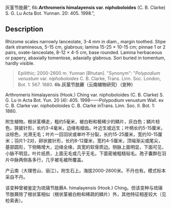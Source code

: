 灰茎节肢蕨",
6b.**Arthromeris himalayensis var. niphoboloides** (C. B. Clarke) S. G. Lu Acta Bot. Yunnan. 20: 405. 1998.",

## Description
Rhizome scales narrowly lanceolate, 3-4 mm in diam., margin toothed. Stipe dark stramineous, 5-15 cm, glabrous; lamina 15-25 × 10-15 cm; pinnae 1 or 2 pairs, ovate-lanceolate, 8-12 × 4-5 cm, base rounded. Lamina herbaceous or papery, abaxially tomentose, adaxially glabrous. Sori buried in tomentum, hardly visible.

> Epilithic; 2000-2600 m. Yunnan [Bhutan].
  "Synonym": "*Polypodium venustum* var. *niphoboloides* C. B. Clarke, Trans. Linn. Soc. London, Bot. 1: 567. 1880.
**6b.灰茎节肢蕨（云南植物研究）（变种）**

Arthromeris himalayensis (Hook.) Ching var. niphoboloides (C. B. Clarke) S. G. Lu in Acta Bot. Yun. 20 (4): 405. 1998——Polypodium venustum Wall. ex C. B. Clarke var. niphoboloides C. B. Clarke inTrans. Linn. Soc. II. Bot. 1: 1880.

附生植物。根状茎横走，粗约5毫米，被白粉和极稀少的鳞片，灰白色；鳞片棕色，狭披针形，长约3-4毫米，边缘有细齿。叶近生或远生；叶柄长约5-15厘米，淡棕色，光滑无毛；叶片一回羽状或单叶不分裂，长约15-25厘米，宽约10-15厘米；羽片1-2对，卵状披针形，长约8-12厘米，宽约4-5厘米，顶端渐尖或尾尖，基部圆形，下侧略增大，边缘全缘，具宽的软骨质边。侧脉上面明显，下面可见，小脉不明显。叶片纸质，上面无毛或几乎无毛，下面密被粗糙毡毛。孢子囊群在羽片中脉两侧各多行，几乎被毛被所覆盖。

产云南（大理苍山、丽江）。附生石上。海拔2000-2600米。不丹也有。模式标本采自不丹。

该变种曾被鉴定为琉璃节肢蕨A. himalayensis (Hook.) Ching。但该变种与琉璃节肢蕨除了根状茎相似（根状茎被白粉和稀疏的鳞片）外，其他特征相差较大（见检索表）。
